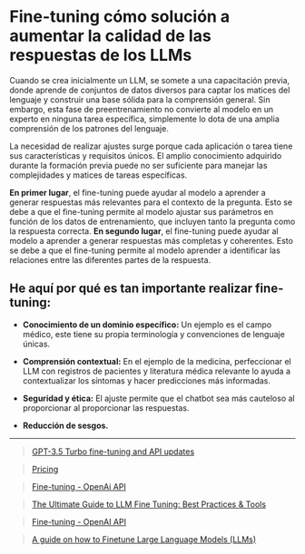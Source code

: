 # Fine-tuning cómo solución a aumentar la calidad de las respuestas de los LLMs

Cuando se crea inicialmente un LLM, se somete a una capacitación previa, donde aprende de conjuntos de datos diversos para captar los matices del lenguaje y construir una base sólida para la comprensión general. Sin embargo, esta fase de preentrenamiento no convierte al modelo en un experto en ninguna tarea específica, simplemente lo dota de una amplia comprensión de los patrones del lenguaje.

La necesidad de realizar ajustes surge porque cada aplicación o tarea tiene sus características y requisitos únicos. El amplio conocimiento adquirido durante la formación previa puede no ser suficiente para manejar las complejidades y matices de tareas específicas.

**En primer lugar**, el fine-tuning puede ayudar al modelo a aprender a generar respuestas más relevantes para el contexto de la pregunta. Esto se debe a que el fine-tuning permite al modelo ajustar sus parámetros en función de los datos de entrenamiento, que incluyen tanto la pregunta como la respuesta correcta. **En segundo lugar**, el fine-tuning puede ayudar al modelo a aprender a generar respuestas más completas y coherentes. Esto se debe a que el fine-tuning permite al modelo aprender a identificar las relaciones entre las diferentes partes de la respuesta.

## He aquí por qué es tan importante realizar fine-tuning:

* **Conocimiento de un dominio específico:** Un ejemplo es el campo médico, este tiene su propia terminología y convenciones de lenguaje únicas.

* **Comprensión contextual:** En el ejemplo de la medicina, perfeccionar el LLM con registros de pacientes y literatura médica relevante lo ayuda a contextualizar los síntomas y hacer predicciones más informadas.

* **Seguridad y ética:** El ajuste permite que el chatbot sea más cauteloso al proporcionar al proporcionar las respuestas.

* **Reducción de sesgos.**

---

>[GPT-3.5 Turbo fine-tuning and API updates](https://openai.com/blog/gpt-3-5-turbo-fine-tuning-and-api-updates)

>[Pricing](https://openai.com/pricing)

>[Fine-tuning - OpenAi API](https://platform.openai.com/docs/guides/fine-tuning)

>[The Ultimate Guide to LLM Fine Tuning: Best Practices & Tools](https://www.lakera.ai/blog/llm-fine-tuning-guide)

>[Fine-tuning - OpenAI API](https://platform.openai.com/docs/guides/fine-tuning)

>[A guide on how to Finetune Large Language Models (LLMs)](https://blog.monsterapi.ai/fine-tune-a-large-language-model-llm-guide-2023/)
  